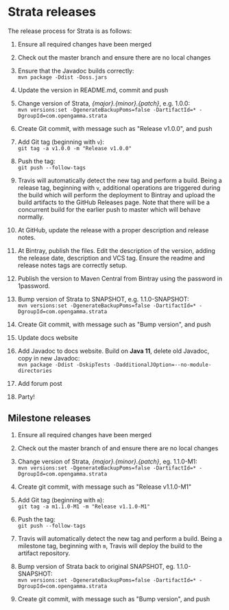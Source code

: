 Strata releases
===============

The release process for Strata is as follows:

1. Ensure all required changes have been merged

1. Check out the master branch and ensure there are no local changes

1. Ensure that the Javadoc builds correctly:  
`mvn package -Ddist -Doss.jars`

1. Update the version in README.md, commit and push

1. Change version of Strata, *{major}.{minor}.{patch}*, e.g. 1.0.0:  
`mvn versions:set -DgenerateBackupPoms=false -DartifactId=* -DgroupId=com.opengamma.strata`

1. Create Git commit, with message such as "Release v1.0.0", and push

1. Add Git tag (beginning with `v`):  
`git tag -a v1.0.0 -m "Release v1.0.0"`

1. Push the tag:  
`git push --follow-tags`

1. Travis will automatically detect the new tag and perform a build.
Being a release tag, beginning with `v`, additional operations are triggered during the build which 
will perform the deployment to Bintray and upload the build artifacts to the GitHub Releases page.
Note that there will be a concurrent build for the earlier push to master which will behave normally.

1. At GitHub, update the release with a proper description and release notes.

1. At Bintray, publish the files.
Edit the description of the version, adding the release date, description and VCS tag.
Ensure the readme and release notes tags are correctly setup.

1. Publish the version to Maven Central from Bintray using the password in 1password.

1. Bump version of Strata to SNAPSHOT, e.g. 1.1.0-SNAPSHOT:  
`mvn versions:set -DgenerateBackupPoms=false -DartifactId=* -DgroupId=com.opengamma.strata`

1. Create Git commit, with message such as "Bump version", and push

1. Update docs website

1. Add Javadoc to docs website. Build on **Java 11**, delete old Javadoc, copy in new Javadoc:  
`mvn package -Ddist -DskipTests -DadditionalJOption=--no-module-directories`

1. Add forum post

1. Party!


Milestone releases
------------------

1. Ensure all required changes have been merged

1. Check out the master branch of and ensure there are no local changes

1. Change version of Strata, *{major}.{minor}.{patch}*, eg. 1.1.0-M1:  
`mvn versions:set -DgenerateBackupPoms=false -DartifactId=* -DgroupId=com.opengamma.strata`

1. Create git commit, with message such as "Release v1.1.0-M1"

1. Add Git tag (beginning with `m`):  
`git tag -a m1.1.0-M1 -m "Release v1.1.0-M1"`

1. Push the tag:  
`git push --follow-tags`

1. Travis will automatically detect the new tag and perform a build.
Being a milestone tag, beginning with `m`, Travis will deploy the build to the artifact repository.

1. Bump version of Strata back to original SNAPSHOT, eg. 1.1.0-SNAPSHOT:  
`mvn versions:set -DgenerateBackupPoms=false -DartifactId=* -DgroupId=com.opengamma.strata`

1. Create git commit, with message such as "Bump version", and push
